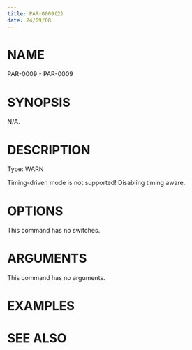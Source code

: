 ```yaml
---
title: PAR-0009(2)
date: 24/09/08
---
```


# NAME

PAR-0009 - PAR-0009

# SYNOPSIS

N/A.

# DESCRIPTION

Type: WARN

Timing-driven mode is not supported! Disabling timing aware.

# OPTIONS

This command has no switches.

# ARGUMENTS

This command has no arguments.

# EXAMPLES

# SEE ALSO
